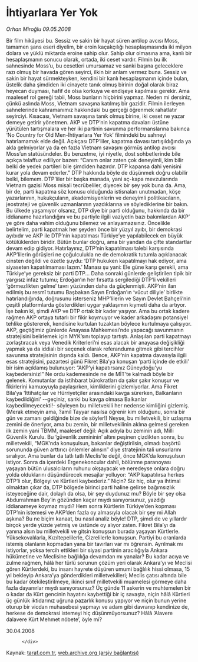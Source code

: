 # İhtiyarlara Yer Yok

*Orhan Miroğlu 09.05.2008*

<div class="yazi">Bir film hikâyesi bu.
Sessiz ve sakin bir hayat süren antilop avcısı Moss, tamamen şans eseri diyelim, bir eroin kaçakçılığı hesaplaşmasında iki milyon dolara ve yüklü miktarda eroine sahip olur. 
Sahip olur olmasına ama, kanlı bir hesaplaşmanın sonucu olarak, ortada, iki ceset vardır.
Filmin bu ilk sahnesinde Moss’u, bu cesetleri umursamaz ve sanki başına geleceklere razı olmuş bir havada gören seyirci, ilkin bir anlam vermez buna.
Sessiz ve sakin bir hayat sürmekteyken, kendini bir kanlı hesaplaşmanın içinde bulan, üstelik daha şimdiden iki cinayete tanık olmuş birinin doğal olarak biraz heyecan duyması, hafif de olsa korkuya ve endişeye kapılması gerekir. 
Ama maalesef rol gereği tabii, Moss bunların hiçbirini yapmaz.
Neden mi dersiniz, çünkü aslında Moss, Vietnam savaşına katılmış bir gazidir. 
Filmin ilerleyen sahnelerinde kahramanımız hakkındaki bu gerçeği öğrenmek rahatlatır seyirciyi. 
Kısacası, Vietnam savaşına tanık olmuş birine, iki ceset ne yazar demeye getirir yönetmen.
AKP ve DTP’nin kapatma davaları üstüne yürütülen tartışmalara ve her iki partinin savunma performanslarına bakınca ‘No Country for Old Men-İhtiyarlara Yer Yok’ filmindeki bu sahneyi hatırlamamak elde değil.
Açıkçası DTP’liler, kapatma davası tartışıldığında ya akla gelmiyorlar ya da en fazla Vietnam savaşını görmüş antilop avcısı Moss’un statüsündeler. 
Bu benzetme, iyi niyetle, dost sohbetlerinde bile açıkça telaffuz ediliyor bazen: 
“Canım onlar zaten çok deneyimli, kim bilir belki de yedek partileri bile şimdiden hazırdır. DTP kapansa dahi yenisini kurar yola devam ederler.”
DTP hakkında böyle de düşünmek doğru olabilir belki, bilemem.
DTP’liler bir başka manada, yani aç-kapa mevzularında Vietnam gazisi Moss misali tecrübeliler, diyecek bir şey yok buna da.
Ama, bir de, parti kapatma söz konusu olduğunda istisnaları unutmadan, köşe yazarlarının, hukukçuların, akademisyenlerin ve deneyimli politikacıların, jeostrateji ve güvenlik uzmanlarının yazdıklarına ve söylediklerine bir bakın. 
Bu ülkede yaşamıyor olsanız, DTP diye bir parti olduğunu, hakkında da bir iddianame hazırlandığını ve bu partiyle ilgili vaziyetin bazı bakımlardan AKP’ ye göre daha vahim olduğunu bilemez ve anlayamazsınız.
Öncelikle belirtelim, parti kapatmak her şeyden önce bir yüzyıl ayıbı, bir demokrasi ayıbıdır ve AKP ile DTP’nin kapatılması Türkiye’ye yapılabilecek en büyük kötülüklerden biridir.
Bütün bunlar doğru, ama bir yandan da çifte standartlar devam edip gidiyor.
Hatırlayınız, DTP’nin kapatılması talebi karşısında AKP’lilerin görüşleri ne çoğulculukla ne de demokratik tutumla açıklanacak cinsten değildi ve özetle şuydu: 
‘DTP hukuken kapatılmayı hak ediyor, ama siyaseten kapatılmaması lazım.’
Manası şu yani: Ele güne karşı gerekli, ama Türkiye’ye gereksiz bir parti DTP...
Daha sonraki günlerde geliştirilen tipik bir yargısız infaz tutumu; Erdoğan’ın her fırsatta sergilediği DTP’li vekilleri ‘görmezlikten gelme’ tavrı yüzünden daha da güçlenmişti.
AKP’nin ilan edilmiş bu resmî tutumu Başbakan Sayın Erdoğan’ın ‘vücut diliyle’ birlikte hatırlandığında, doğrusunu isterseniz MHP’lilerin ve Sayın Devlet Bahçeli’nin çeşitli platformlarda gösterdikleri uygar yaklaşımın kıymeti daha da artıyor.
İşe bakın ki, şimdi AKP ve DTP ortak bir kader yaşıyor.
Ama bu ortak kadere rağmen AKP ortaya tutarlı bir fikir koymuyor ve kader arkadaşını potansiyel tehlike göstererek, kendisine kurtulan tuzaktan böylece kurtulmaya çalışıyor.
AKP, geçtiğimiz günlerde Anayasa Mahkemesi’nde yapacağı savunmanın stratejisini belirlemek için MYK’sını toplayıp tartıştı. 
Anlaşılan parti kapatmayı zorlaştıracak veya Venedik Kriterleri’ni esas alacak bir anayasa değişikliği yapmak ya da iddialı bir seçenek olarak referanduma gitmek gibi tercihler savunma stratejisinin dışında kaldı.
Bence, AKP’nin kapatma davasıyla ilgili esas stratejisini, pazartesi günü Fikret Bila’ya konuşan ‘parti içinde de etkili’ bir isim açıklamış bulunuyor: 
“AKP’yi kapatırsanız Güneydoğu’yu kaybedersiniz!”
Ne ordu kademesinde ne de MİT’te kalmadı böyle bir gelenek.
Komutanlar da istihbarat bürokratları da şakır şakır konuşur ve fikirlerini kamuoyuyla paylaşırken, kimliklerini gizlemiyorlar.
Ama Fikret Bila’ya ‘İttihatçılar ve Hürriyetçiler arasındaki kavga sürerken, Balkanların kaybedildiğini’ --geçiniz, sanki bu kavga olmasa Balkanlar kaybedilmeyecekti!- söyleyen bu milletvekili her nedense kimliğini gizlemiş. (Merak etmeyin ama, ?amil Tayyar nasılsa öğrenir kim olduğunu, sonra bir gün ve zamanı geldiğinde bize de söyler!)
Neyse, bu milletvekili, bir uzlaşma zemini de öneriyor, ama bu zemin, bir milletvekilinin aklına gelmesi gereken ilk zemin yani TBMM, maalesef değil: 
Açık adıyla bu zeminin adı, Milli Güvenlik Kurulu.
Bu ‘güvenlik zemininin’ altını peşinen çizdikten sonra, bu milletvekili, “MGK’nda konuşulsun, bakanlar değiştirilsin, olmadı başörtü sorununda güven arttırıcı önlemler alınsın” diye stratejinin tali unsurlarını sıralıyor.
Ama bunlar da tatlı tatlı Meclis’te değil, önce MGK’da konuşulsun istiyor.
Sonra da içerdeki Ergenekoncular dahil, bölünme paranoyası yaşayan bütün ulusalcıların ruhunu okşayacak ve neredeyse onlara doğru yolda olduklarını düşündürecek mesajlar yolluyor:
“AKP kapatılırsa herkes DTP’li olur, Bölgeyi ve Kürtleri kaybederiz.”
Niçin?
Siz hiç, olur ya ihtimal olmaktan çıkar da, DTP bölgede birinci parti haline gelirse bağımsızlık isteyeceğine dair, dolaylı da olsa, bir şey duydunuz mu?
Böyle bir şey olsa Abdurrahman Bey’in gözünden kaçar mıydı sanıyorsunuz, yazdığı iddianameye koymaz mıydı? 
Hem sonra Kürtlerin Türkiye’den kopması DTP’nin istemesi ve AKP’den fazla oy almasıyla olacak bir şey mi Allah aşkına?
Bu ne biçim kanaat, bu nasıl analiz böyle!
DTP, şimdi de ve yıllardır birçok yerde yüzde yetmiş ve üstünde oy alıyor zaten.
Fikret Bila’yı da yanına alsın bu milletvekili ve gitsin konuşsun burada yaşayan Kürtlerle.
Yüksekovalılarla, Kızıltepelilerle, Cizrelilerle konuşsun. 
Partiyi bu oranlarda istemiş olanların kopmadan yana bir tavırları var mı öğrensin.
Ayrılmak mı istiyorlar, yoksa tercih ettikleri bir siyasi partinin aracılığıyla Ankara hükümetine ve Meclisine bağlılığa devamdan mı yanalar?
Bu kadar acıya ve zulme rağmen, hâlâ her türlü sorunun çözüm yeri olarak Ankara’yı ve Meclisi gören Kürtlerdeki, bu insanı hayrete düşüren umumi bağlılık hissi olmasa, 15 yıl bekleyip Ankara’ya gönderdikleri milletvekilleri; Meclis çatısı altında bile bu kadar ötekileştirilmeye, ikinci sınıf milletvekili muamelesi görmeye daha fazla dayanırlar mıydı sanıyorsunuz? 
Üç günde 11 askerin ve muhtemelen bir o kadar da Kürt gencinin hayatını kaybettiği bir iç savaşta, niçin hâlâ Kürtleri üç günlük iktidarınız uğruna pazarlık konusu yapıyor ve niçin bunun yerine oturup bir vicdan muhasebesi yapmayı ve adam gibi davranıp kendinize de, herkese de demokrasi istemeyi hiç düşünmüyorsunuz? 
Hâlâ ‘Alavere dalavere Kürt Mehmet nöbete’, öyle mi?

30.04.2008
                                    
          
          
          
          </div>

Kaynak: [taraf.com.tr](http://www.taraf.com.tr/orhan-miroglu/makale-ihtiyarlara-yer-yok.htm), [web.archive.org (arşiv bağlantısı)](http://web.archive.org/web/20130721071012/http://www.taraf.com.tr/orhan-miroglu/makale-ihtiyarlara-yer-yok.htm)
